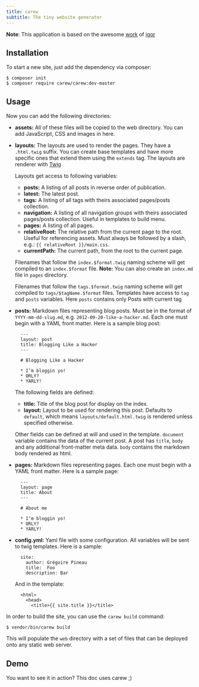 ```yaml
---
title: carew
subtitle: The tiny website generator
---
```


**Note**: This application is based on the awesome
[work](https://github.com/igorw/balrog/) of [igor](https://github.com/igorw/balrog/)

Installation
------------

To start a new site, just add the dependency via composer:

    $ composer init
    $ composer require carew/carew:dev-master

Usage
-----

Now you can add the following directories:

* **assets:** All of these files will be copied to the web directory. You can
  add JavaScript, CSS and images in here.

* **layouts:** The layouts are used to render the pages. They have a
  `.html.twig` suffix. You can create base templates and have more specific
  ones that extend them using the `extends` tag. The layouts are renderer
  with [Twig](http://twig.sensiolabs.com)

  Layouts get access to following variables:

  * **posts:** A listing of all posts in reverse order of publication.
  * **latest:** The latest post.
  * **tags:** A listing of all tags with theirs associated pages/posts collection.
  * **navigation:** A listing of all navigation groups with
    theirs associated pages/posts collection. Useful in templates to build menu.
  * **pages:** A listing of all pages.
  * **relativeRoot:** The relative path from the current page to the root.
    Useful for referencing assets. Must always be followed by a slash, e.g.:
    `{{ relativeRoot }}/main.css`.
  * **currentPath:** The current path, from the root to the current page.

  Filenames that follow the `index.$format.twig` naming scheme will get compiled
  to an `index.$format` file.
  **Note:** You can also create an `index.md` file in `pages` directory.

  Filenames that follow the `tags.$format.twig` naming scheme will get compiled
  to `tags/$tagName.$format` files. Templates have access to `tag` and `posts`
  variables. Here `posts` contains only Posts with current tag

* **posts:** Markdown files representing blog posts. Must be in the format of
  `YYYY-mm-dd-slug.md`, e.g. `2012-09-20-like-a-hacker.md`. Each one must begin
  with a YAML front matter. Here is a sample blog post:

        ---
        layout: post
        title: Blogging Like a Hacker
        ---

        # Blogging Like a Hacker

        * I’m bloggin yo!
        * ORLY?
        * YARLY!

  The following fields are defined:

  * **title:** Title of the blog post for display on the index.
  * **layout:** Layout to be used for rendering this post. Defaults to `default`,
    which means `layouts/default.html.twig` is rendered unless specified
    otherwise.

  Other fields can be defined at will and used in the template.
  `document` variable contains the data of the current post.
  A post has `title`, `body` and any additional front-matter meta data.
  `body` contains the markdown body rendered as html.

* **pages:** Markdown files representing pages. Each one must begin
  with a YAML front matter. Here is a sample page:

        ---
        layout: page
        title: About
        ---

        # About me

        * I’m bloggin yo!
        * ORLY?
        * YARLY!

* **config.yml:** Yaml file with some configuration. All variables will be
  sent to twig templates. Here is a sample:

        site:
          author: Grégoire Pineau
          title:  Foo
          description: Bar

  And in the template:

        <html>
          <head>
            <title>{{ site.title }}</title>

In order to build the site, you can use the `carew build` command:

    $ vendor/bin/carew build

This will populate the `web` directory with a set of files that can be
deployed onto any static web server.

Demo
----

You want to see it in action? This doc uses carew ;)
